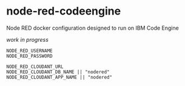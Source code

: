 # node-red-codeengine
Node RED docker configuration designed to run on IBM Code Engine

_work in progress_

```
NODE_RED_USERNAME
NODE_RED_PASSWORD

NODE_RED_CLOUDANT_URL
NODE_RED_CLOUDANT_DB_NAME || "nodered"
NODE_RED_CLOUDANT_APP_NAME || "nodered"
```

